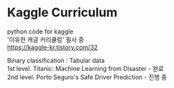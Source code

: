 # Kaggle Curriculum
python code for kaggle \
'이유한 캐글 커리큘럼' 필사 중\
https://kaggle-kr.tistory.com/32

Binary classification : Tabular data\
1st level. Titanic: Machine Learning from Disaster - 완료\
2nd level. Porto Seguro's Safe Driver Prediction - 진행 중

